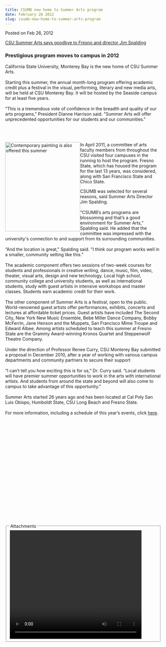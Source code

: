 ```yaml
---
title: CSUMB new home to Summer Arts program
date: February 26 2012
slug: csumb-new-home-to-summer-arts-program
---
```





<span class="date">Posted on Feb 26, 2012    </span>
<p><a href="http://www.calstate.edu/pa/News/2011/Story/curtainsup.shtml" rel="nofollow">CSU Summer Arts says goodbye to Fresno and director Jim
Spalding</a></p>
<h3>Prestigious program moves to campus in 2012</h3>
<p>California State University, Monterey Bay is the new home of CSU
Summer Arts.<br>
<br>
Starting this summer, the annual month-long program offering
academic credit plus a festival in the visual, performing, literary
and new media arts, will be held at CSU Monterey Bay. It will be
hosted by the Seaside campus for at least five years.<br>
<br>
&quot;This is a tremendous vote of confidence in the breadth and quality
of our arts programs,&quot; President Dianne Harrison said. &quot;Summer Arts
will offer unprecedented opportunities for our students and our
communities.&quot;</br></br></br></br></p>
<p><img alt="Contemporary painting is also offered this summer" src="http://news.csumb.edu/sites/default/files/65/attachments/news/images/contemporary-rotate.gif" style="float:left; width:242px; height:288px">In April 2011, a
committee of arts faculty members from throughout the CSU visited
four campuses in the running to host the program. Fresno State,
which has housed the program for the last 13 years, was considered,
along with San Francisco State and Chico State.</img></p>
<p>CSUMB was selected for several reasons, said Summer Arts
Director Jim Spalding.<br>
<br>
&#x201C;CSUMB&#x2019;s arts programs are blossoming and that&#x2019;s a good environment
for Summer Arts,&#x201D; Spalding said. He added that the committee was
impressed with the university&apos;s connection to and support from its
surrounding communities.<br>
<br>
&#x201C;And the location is great,&quot; Spalding said. &quot;I think our program
works well in a smaller, community setting like this.&#x201D;<br>
<br>
The academic component offers two sessions of two-week courses for
students and professionals in creative writing, dance, music, film,
video, theater, visual arts, design and new technology. Local high
school, community college and university students, as well as
international students, study with guest artists in intensive
workshops and master classes. Students earn academic credit for
their work.<br>
<br>
The other component of Summer Arts is a festival, open to the
public. World-renowned guest artists offer performances, exhibits,
concerts and lectures at affordable ticket prices. Guest artists
have included The Second City, New York New Music Ensemble, Bebe
Miller Dance Company, Bobby McFerrin, Jane Henson and the Muppets,
San Francisco Mime Troupe and Edward Albee. Among artists scheduled
to teach this summer at Fresno State are the Grammy Award-winning
Kronos Quartet and Steppenwolf Theatre Company.<br>
<br>
Under the direction of Professor Renee Curry, CSU Monterey Bay
submitted a proposal in December 2010, after a year of working with
various campus departments and community partners to secure their
support<br>
<br>
&#x201C;I can&#x2019;t tell you how exciting this is for us,&#x201D; Dr. Curry said.
&#x201C;Local students will have premier summer opportunities to work in
the arts with international artists. And students from around the
state and beyond will also come to campus to take advantage of this
opportunity.&quot;<br>
<br>
Summer Arts started 26 years ago and has been located at Cal Poly
San Luis Obispo, Humboldt State, CSU Long Beach and Fresno
State.<br>
<br>
For more information, including a schedule of this year&#x2019;s events,
click <a href="http://www.csusummerarts.org." rel="nofollow">here</a>.</br></br></br></br></br></br></br></br></br></br></br></br></br></br></br></br></p>
<p>&#xA0;</p>
<p><br>
&#xA0;</br></p>
<fieldset class="fieldgroup group-attachments">
<legend>Attachments</legend>
<div class="field field-type-emvideo field-field-attach-video">
<div class="field-items">
<div class="field-item odd">
<div class="emvideo emvideo-video emvideo-youtube">
<div class="emfield-emvideo emfield-emvideo-youtube">
<div id="emvideo-youtube-flash-wrapper-1">
<!--<object type="application/x-shockwave-flash" height="350" width="425" data="http://www.youtube.com/v/IdJixs_JQ5g&amp;rel=0&amp;enablejsapi=1&amp;playerapiid=ytplayer&amp;fs=1" id="emvideo-youtube-flash-1">
          <param name="movie" value="http://www.youtube.com/v/IdJixs_JQ5g&amp;rel=0&amp;enablejsapi=1&amp;playerapiid=ytplayer&amp;fs=1" />
          <param name="allowScriptAccess" value="sameDomain"/>
          <param name="quality" value="best"/>
          <param name="allowFullScreen" value="true"/>
          <param name="bgcolor" value="#FFFFFF"/>
          <param name="scale" value="noScale"/>
          <param name="salign" value="TL"/>
          <param name="FlashVars" value="playerMode=embedded" />
          <param name="wmode" value="transparent" />
        </object>-->
<video controls="" width="425" height="350">
<source src="http://r17---sn-o097zne6.googlevideo.com/videoplayback?ipbits=0&amp;ratebypass=yes&amp;initcwndbps=4141250&amp;ip=198.189.249.65&amp;upn=f4585VzCMeU&amp;dur=311.751&amp;source=youtube&amp;mm=31&amp;ms=au&amp;id=o-ACD4vJxJ80R4294pYuGoiJQ4HdmMwAdrIdGO90QbY9eT&amp;fexp=900718,907263,916104,923368,927622,929821,930676,936121,9406392,941004,943917,947225,948124,952302,952605,952901,955301,957103,957105,957201,959701&amp;mv=m&amp;pl=23&amp;mt=1422326713&amp;sparams=dur,id,initcwndbps,ip,ipbits,itag,mm,ms,mv,pl,ratebypass,source,upn,expire&amp;expire=1422348386&amp;sver=3&amp;key=yt5&amp;itag=18&amp;signature=0DCF0FA010B24E9B27B9E823C74849F5258747E9.8D68EC718DDE46E22789E66155503500D84A067E&amp;name=IdJixs_JQ5g" type="video/mp4"/></video></div>
</div>
</div>
</div>
</div>
</div>
</fieldset>





